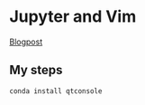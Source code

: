 # Jupyter and Vim

[Blogpost](https://blogs.aalto.fi/marijn/2017/11/13/integrating-vim-and-jupyter-qtconsole/)


## My steps

```bash
conda install qtconsole
```
